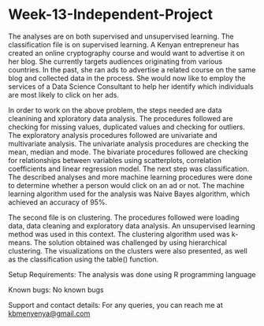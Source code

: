 # Week-13-Independent-Project

The analyses are on both supervised and unsupervised learning. The classification file is on supervised learning. A Kenyan entrepreneur has created an online cryptography course and would want to advertise it on her blog. She currently targets audiences originating from various countries. In the past, she ran ads to advertise a related course on the same blog and collected data in the process. She would now like to employ the services of a Data Science Consultant to help her identify which individuals are most likely to click on her ads.

In order to work on the above problem, the steps needed are data cleanining and xploratory data analysis. The procedures followed are checking for missing values, duplicated values and checking for outliers. The exploratory analysis procedures followed are univariate and multivariate analysis. The univariate analysis procedures are checking the mean, median and mode. The bivariate procedures followed are checking for relationships between variables using scatterplots, correlation coefficients and linear regression model. The next step was classification. The described analyses and more machine learning procedures were done to determine whether a person would click on an ad or not. The machine learning algorithm used for the analysis was Naive Bayes algorithm, which achieved an accuracy of 95%.



The second file is on clustering. The procedures followed were loading data, data cleaning and exploratory data analysis. An unsupervised learning method was used in this context. The clustering algorithm used was k-means. The solution obtained was challenged by using hierarchical clustering. The visualizations on the clusters were also presented, as well as the classification using the table() function.




Setup Requirements: The analysis was done using R programming language

Known bugs: No known bugs

Support and contact details: For any queries, you can reach me at kbmenyenya@gmail.com
